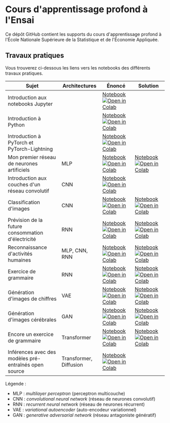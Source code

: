 # Cours d'apprentissage profond à l'Ensai

Ce dépôt GitHub contient les supports du cours d'apprentissage profond à l'École Nationale Supérieure de la Statistique et de l'Économie Appliquée.

## Travaux pratiques

Vous trouverez ci-dessous les liens vers les notebooks des différents travaux pratiques.

| Sujet | Architectures | Énoncé | Solution |
| ----- | ------------- | ------ | -------- |
| Introduction aux notebooks Jupyter | | [Notebook](notebooks/TP_01_Introduction_aux_notebooks_Jupyter.ipynb ) [![Open in Colab](https://colab.research.google.com/assets/colab-badge.svg)](https://colab.research.google.com/github/johannfaouzi/apprentissage-profond-ensai/blob/main/notebooks/TP_01_Introduction_aux_notebooks_Jupyter.ipynb) |      |
| Introduction à Python | | [Notebook](notebooks/TP_02_Introduction_à_Python.ipynb) [![Open in Colab](https://colab.research.google.com/assets/colab-badge.svg)](https://colab.research.google.com/github/johannfaouzi/apprentissage-profond-ensai/blob/main/notebooks/TP_02_Introduction_à_Python.ipynb) |  |
| Introduction à PyTorch et PyTorch-Lightning | | [Notebook](notebooks/TP_03_Introduction_à_PyTorch.ipynb) [![Open in Colab](https://colab.research.google.com/assets/colab-badge.svg)](https://colab.research.google.com/github/johannfaouzi/apprentissage-profond-ensai/blob/main/notebooks/TP_03_Introduction_à_PyTorch.ipynb) |  |
| Mon premier réseau de neurones artificiels | MLP | [Notebook](notebooks/TP_04_Mon_premier_réseau_de_neurones_énoncé.ipynb) [![Open in Colab](https://colab.research.google.com/assets/colab-badge.svg)](https://colab.research.google.com/github/johannfaouzi/apprentissage-profond-ensai/blob/main/notebooks/TP_04_Mon_premier_réseau_de_neurones_énoncé.ipynb) | [Notebook](notebooks/TP_04_Mon_premier_réseau_de_neurones_solution.ipynb) [![Open in Colab](https://colab.research.google.com/assets/colab-badge.svg)](https://colab.research.google.com/github/johannfaouzi/apprentissage-profond-ensai/blob/main/notebooks/TP_04_Mon_premier_réseau_de_neurones_solution.ipynb) |
| Introduction aux couches d'un réseau convolutif | CNN | [Notebook](notebooks/TP_05_Introduction_aux_CNN.ipynb) [![Open in Colab](https://colab.research.google.com/assets/colab-badge.svg)](https://colab.research.google.com/github/johannfaouzi/apprentissage-profond-ensai/blob/main/notebooks/TP_05_Introduction_aux_CNN.ipynb) |  |
| Classification d'images | CNN | [Notebook](notebooks/TP_06_Classification_images_par_CNN_énoncé.ipynb) [![Open in Colab](https://colab.research.google.com/assets/colab-badge.svg)](https://colab.research.google.com/github/johannfaouzi/apprentissage-profond-ensai/blob/main/notebooks/TP_06_Classification_images_par_CNN_énoncé.ipynb) | [Notebook](notebooks/TP_06_Classification_images_par_CNN_solution.ipynb) [![Open in Colab](https://colab.research.google.com/assets/colab-badge.svg)](https://colab.research.google.com/github/johannfaouzi/apprentissage-profond-ensai/blob/main/notebooks/TP_06_Classification_images_par_CNN_solution.ipynb) |
| Prévision de la future consommation d'électricité | RNN | [Notebook](notebooks/TP_07_Prévision_future_consommation_électrique_par_RNN_énoncé.ipynb) [![Open in Colab](https://colab.research.google.com/assets/colab-badge.svg)](https://colab.research.google.com/github/johannfaouzi/apprentissage-profond-ensai/blob/main/notebooks/TP_07_Prévision_future_consommation_électrique_par_RNN_énoncé.ipynb) | [Notebook](notebooks/TP_07_Prévision_future_consommation_électrique_par_RNN_solution.ipynb) [![Open in Colab](https://colab.research.google.com/assets/colab-badge.svg)](https://colab.research.google.com/github/johannfaouzi/apprentissage-profond-ensai/blob/main/notebooks/TP_07_Prévision_future_consommation_électrique_par_RNN_solution.ipynb) |
| Reconnaissance d'activités humaines | MLP, CNN, RNN |[Notebook](notebooks/TP_08_Identification_activité_humaine_énoncé.ipynb) [![Open in Colab](https://colab.research.google.com/assets/colab-badge.svg)](https://colab.research.google.com/github/johannfaouzi/apprentissage-profond-ensai/blob/main/notebooks/TP_08_Identification_activité_humaine_énoncé.ipynb) | [Notebook](notebooks/TP_08_Identification_activité_humaine_solution.ipynb) [![Open in Colab](https://colab.research.google.com/assets/colab-badge.svg)](https://colab.research.google.com/github/johannfaouzi/apprentissage-profond-ensai/blob/main/notebooks/TP_08_Identification_activité_humaine_solution.ipynb) |
| Exercice de grammaire | RNN | [Notebook](notebooks/TP_09_Exercice_grammaire_par_RNN_énoncé.ipynb) [![Open in Colab](https://colab.research.google.com/assets/colab-badge.svg)](https://colab.research.google.com/github/johannfaouzi/apprentissage-profond-ensai/blob/main/notebooks/TP_09_Exercice_grammaire_par_RNN_énoncé.ipynb) | [Notebook](notebooks/TP_09_Exercice_grammaire_par_RNN_solution.ipynb) [![Open in Colab](https://colab.research.google.com/assets/colab-badge.svg)](https://colab.research.google.com/github/johannfaouzi/apprentissage-profond-ensai/blob/main/notebooks/TP_09_Exercice_grammaire_par_RNN_solution.ipynb) |
| Génération d'images de chiffres | VAE | [Notebook](notebooks/TP_10_Génération_images_par_VAE_énoncé.ipynb) [![Open in Colab](https://colab.research.google.com/assets/colab-badge.svg)](https://colab.research.google.com/github/johannfaouzi/apprentissage-profond-ensai/blob/main/notebooks/TP_10_Génération_images_par_VAE_énoncé.ipynb) | [Notebook](notebooks/TP_10_Génération_images_par_VAE_solution.ipynb) [![Open in Colab](https://colab.research.google.com/assets/colab-badge.svg)](https://colab.research.google.com/github/johannfaouzi/apprentissage-profond-ensai/blob/main/notebooks/TP_10_Génération_images_par_VAE_solution.ipynb) |
| Génération d'images cérébrales | GAN | [Notebook](notebooks/TP_11_Synthèse_images_cérébrales_énoncé.ipynb) [![Open in Colab](https://colab.research.google.com/assets/colab-badge.svg)](https://colab.research.google.com/github/johannfaouzi/apprentissage-profond-ensai/blob/main/notebooks/TP_11_Synthèse_images_cérébrales_énoncé.ipynb) | [Notebook](notebooks/TP_11_Synthèse_images_cérébrales_solution.ipynb) [![Open in Colab](https://colab.research.google.com/assets/colab-badge.svg)](https://colab.research.google.com/github/johannfaouzi/apprentissage-profond-ensai/blob/main/notebooks/TP_11_Synthèse_images_cérébrales_solution.ipynb) |
| Encore un exercice de grammaire | Transformer | [Notebook](notebooks/TP_12_Exercice_grammaire_par_transformeur_énoncé.ipynb) [![Open in Colab](https://colab.research.google.com/assets/colab-badge.svg)](https://colab.research.google.com/github/johannfaouzi/apprentissage-profond-ensai/blob/main/notebooks/TP_12_Exercice_grammaire_par_transformeur_énoncé.ipynb) | [Notebook](notebooks/TP_12_Exercice_grammaire_par_transformeur_solution.ipynb) [![Open in Colab](https://colab.research.google.com/assets/colab-badge.svg)](https://colab.research.google.com/github/johannfaouzi/apprentissage-profond-ensai/blob/main/notebooks/TP_12_Exercice_grammaire_par_transformeur_solution.ipynb) |
| Inférences avec des modèles pré-entraînés open source | Transformer, Diffusion | [Notebook](notebooks/TP_13_Inférence_avec_modèles_pré-entraînés.ipynb ) [![Open in Colab](https://colab.research.google.com/assets/colab-badge.svg)](https://colab.research.google.com/github/johannfaouzi/apprentissage-profond-ensai/blob/main/notebooks/TP_13_Inférence_avec_modèles_pré-entraînés.ipynb) |      |

Légende :

* MLP : *multilayer perceptron* (perceptron multicouche)
* CNN : *convolutional neural network* (réseau de neurones convolutif)
* RNN : *recurrent neural network* (réseau de neurones récurrent)
* VAE : *variational autoencoder* (auto-encodeur variationnel)
* GAN : *generative adversarial network* (réseau antagoniste génératif)
